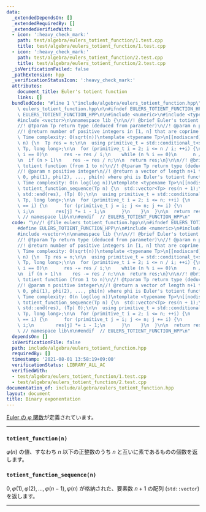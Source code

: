 ```yaml
---
data:
  _extendedDependsOn: []
  _extendedRequiredBy: []
  _extendedVerifiedWith:
  - icon: ':heavy_check_mark:'
    path: test/algebra/eulers_totient_function/1.test.cpp
    title: test/algebra/eulers_totient_function/1.test.cpp
  - icon: ':heavy_check_mark:'
    path: test/algebra/eulers_totient_function/2.test.cpp
    title: test/algebra/eulers_totient_function/2.test.cpp
  _isVerificationFailed: false
  _pathExtension: hpp
  _verificationStatusIcon: ':heavy_check_mark:'
  attributes:
    document_title: Euler's totient function
    links: []
  bundledCode: "#line 1 \"include/algebra/eulers_totient_function.hpp\"\n\n//! @file\
    \ eulers_totient_function.hpp\n\n#ifndef EULERS_TOTIENT_FUNCTION_HPP\n#define\
    \ EULERS_TOTIENT_FUNCTION_HPP\n\n#include <numeric>\n#include <type_traits>\n\
    #include <vector>\n\nnamespace lib {\n\n//! @brief Euler's totient function\n\
    //! @tparam Tp return type (deduced from parameter)\n//! @param n positive integer\n\
    //! @return number of positive integers in [1, n] that are coprime to n\n//! @note\
    \ Time complexity: O(sqrt(n))\ntemplate <typename Tp>\n[[nodiscard]] Tp totient_function(Tp\
    \ n) {\n  Tp res = n;\n\n  using primitive_t = std::conditional_t<std::is_integral_v<Tp>,\
    \ Tp, long long>;\n\n  for (primitive_t i = 2; i <= n / i; ++i) {\n    if (n %\
    \ i == 0)\n      res -= res / i;\n    while (n % i == 0)\n      n /= i;\n  }\n\
    \n  if (n > 1)\n    res -= res / n;\n\n  return res;\n}\n\n//! @brief Euler's\
    \ totient function (from 1 to n)\n//! @tparam Tp return type (deduced from parameter)\n\
    //! @param n positive integer\n//! @return a vector of length n+1 that contains\
    \ 0, phi(1), phi(2), ..., phi(n) where phi is Euler's totient function\n//! @note\
    \ Time complexity: O(n log(log n))\ntemplate <typename Tp>\n[[nodiscard]] std::vector<Tp>\
    \ totient_function_sequence(Tp n) {\n  std::vector<Tp> res(n + 1);\n  std::iota(std::begin(res),\
    \ std::end(res), (Tp) 0);\n\n  using primitive_t = std::conditional_t<std::is_integral_v<Tp>,\
    \ Tp, long long>;\n\n  for (primitive_t i = 2; i <= n; ++i) {\n    if (res[i]\
    \ == i) {\n      for (primitive_t j = i; j <= n; j += i) {\n        res[j] /=\
    \ i;\n        res[j] *= i - 1;\n      }\n    }\n  }\n\n  return res;\n}\n\n} \
    \ // namespace lib\n\n#endif  // EULERS_TOTIENT_FUNCTION_HPP\n"
  code: "\n//! @file eulers_totient_function.hpp\n\n#ifndef EULERS_TOTIENT_FUNCTION_HPP\n\
    #define EULERS_TOTIENT_FUNCTION_HPP\n\n#include <numeric>\n#include <type_traits>\n\
    #include <vector>\n\nnamespace lib {\n\n//! @brief Euler's totient function\n\
    //! @tparam Tp return type (deduced from parameter)\n//! @param n positive integer\n\
    //! @return number of positive integers in [1, n] that are coprime to n\n//! @note\
    \ Time complexity: O(sqrt(n))\ntemplate <typename Tp>\n[[nodiscard]] Tp totient_function(Tp\
    \ n) {\n  Tp res = n;\n\n  using primitive_t = std::conditional_t<std::is_integral_v<Tp>,\
    \ Tp, long long>;\n\n  for (primitive_t i = 2; i <= n / i; ++i) {\n    if (n %\
    \ i == 0)\n      res -= res / i;\n    while (n % i == 0)\n      n /= i;\n  }\n\
    \n  if (n > 1)\n    res -= res / n;\n\n  return res;\n}\n\n//! @brief Euler's\
    \ totient function (from 1 to n)\n//! @tparam Tp return type (deduced from parameter)\n\
    //! @param n positive integer\n//! @return a vector of length n+1 that contains\
    \ 0, phi(1), phi(2), ..., phi(n) where phi is Euler's totient function\n//! @note\
    \ Time complexity: O(n log(log n))\ntemplate <typename Tp>\n[[nodiscard]] std::vector<Tp>\
    \ totient_function_sequence(Tp n) {\n  std::vector<Tp> res(n + 1);\n  std::iota(std::begin(res),\
    \ std::end(res), (Tp) 0);\n\n  using primitive_t = std::conditional_t<std::is_integral_v<Tp>,\
    \ Tp, long long>;\n\n  for (primitive_t i = 2; i <= n; ++i) {\n    if (res[i]\
    \ == i) {\n      for (primitive_t j = i; j <= n; j += i) {\n        res[j] /=\
    \ i;\n        res[j] *= i - 1;\n      }\n    }\n  }\n\n  return res;\n}\n\n} \
    \ // namespace lib\n\n#endif  // EULERS_TOTIENT_FUNCTION_HPP\n"
  dependsOn: []
  isVerificationFile: false
  path: include/algebra/eulers_totient_function.hpp
  requiredBy: []
  timestamp: '2021-08-01 13:58:19+09:00'
  verificationStatus: LIBRARY_ALL_AC
  verifiedWith:
  - test/algebra/eulers_totient_function/1.test.cpp
  - test/algebra/eulers_totient_function/2.test.cpp
documentation_of: include/algebra/eulers_totient_function.hpp
layout: document
title: Binary exponentation
---
```


[Euler の $\varphi$ 関数]("https://ja.wikipedia.org/wiki/%E3%82%AA%E3%82%A4%E3%83%A9%E3%83%BC%E3%81%AE%CF%86%E9%96%A2%E6%95%B0")が定義されています。

---

### `totient_function(n)`

$\varphi (n)$ の値、すなわち $n$ 以下の正整数のうち $n$ と互いに素であるものの個数を返します。

### `totient_function_sequence(n)`

$0, \varphi(1), \varphi(2), \ldots, \varphi(n-1), \varphi(n)$ が格納された、要素数 $n + 1$ の配列 (`std::vector`) を返します。

<!-- ToDo: totient_function_sum(n) \sum_{i = 1}^n \varphi(i) -->

---
